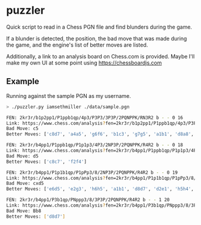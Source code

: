 # puzzler

Quick script to read in a Chess PGN file and find blunders during the game.

If a blunder is detected, the position, the bad move that was made during the game, and the engine's list of better moves are listed.

Additionally, a link to an analysis board on Chess.com is provided. Maybe I'll make my own UI at some point using https://chessboardjs.com


## Example

Running against the sample PGN as my username.

```bash
> ./puzzler.py iamsethmiller ./data/sample.pgn 

FEN: 2kr3r/b1p2pp1/P1ppb1qp/4p3/P3P3/3P3P/2PQNPPK/RN3R2 b - - 0 16
Link: https://www.chess.com/analysis?fen=2kr3r/b1p2pp1/P1ppb1qp/4p3/P3P3/3P3P/2PQNPPK/RN3R2 b - - 0 16
Bad Move: c5
Better Moves: ['c8d7', 'a4a5', 'g6f6', 'b1c3', 'g7g5', 'a1b1', 'd8a8', 'c3a4', 'h8b8', 'b1b7', 'd7c8', 'd2c3', 'e6d7', 'f1b1', 'f6f2', 'e2g3', 'f2d4', 'g3f5', 'd4c3', 'a4c3', 'd7e6', 'f5e7', 'c8d7', 'b7a7', 'a8a7', 'b1b8', 'd7e7']

FEN: 2kr3r/b4pp1/P1ppb1qp/P1p1p3/4P3/2NP3P/2PQNPPK/R4R2 b - - 0 18
Link: https://www.chess.com/analysis?fen=2kr3r/b4pp1/P1ppb1qp/P1p1p3/4P3/2NP3P/2PQNPPK/R4R2 b - - 0 18
Bad Move: d5
Better Moves: ['c8c7', 'f2f4']

FEN: 2kr3r/b4pp1/P1p1b1qp/P1pPp3/8/2NP3P/2PQNPPK/R4R2 b - - 0 19
Link: https://www.chess.com/analysis?fen=2kr3r/b4pp1/P1p1b1qp/P1pPp3/8/2NP3P/2PQNPPK/R4R2 b - - 0 19
Bad Move: cxd5
Better Moves: ['e6d5', 'e2g3', 'h6h5', 'a1b1', 'd8d7', 'd2e1', 'h5h4', 'g3e4', 'f7f5', 'c3d5', 'c6d5', 'e4c3', 'e5e4', 'c3a4', 'g6d6', 'h2g1', 'd6a6', 'a4b6', 'a7b6', 'b1b6', 'h8h6', 'b6a6', 'h6a6', 'e1c3']

FEN: 2kr3r/b4pp1/P3b1qp/PNppp3/8/3P3P/2PQNPPK/R4R2 b - - 1 20
Link: https://www.chess.com/analysis?fen=2kr3r/b4pp1/P3b1qp/PNppp3/8/3P3P/2PQNPPK/R4R2 b - - 1 20
Bad Move: Bb8
Better Moves: ['d8d7']

```

